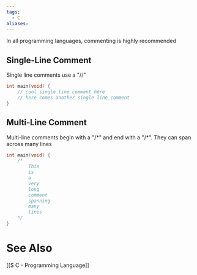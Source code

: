 ```yaml
---
tags:
  - C
aliases:
---
```

In all programming languages, commenting is highly recommended

## Single-Line Comment
Single line comments use a "//"

```c showlinenumbers
int main(void) {
	// cool single line comment here
	// here comes another single line comment
}
```

## Multi-Line Comment
Multi-line comments begin with a "/\*" and end with a "/\*". They can span across many lines
```c showlinenumbers
int main(void) {
	/*  
		This
		is
		a
		very
		long
		comment
		spanning
		many
		lines
	*/
}
```

# See Also
[[$ C - Programming Language]]
